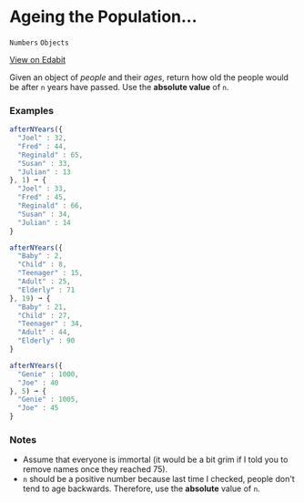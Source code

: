 # Ageing the Population...

`Numbers` `Objects`

[View on Edabit](https://edabit.com/challenge/xtDkfWxEh2hbmAHvn)

Given an object of _people_ and their _ages_, return how old the people would be after `n` years have passed. Use the **absolute value** of `n`.

### Examples

```js
afterNYears({
  "Joel" : 32,
  "Fred" : 44,
  "Reginald" : 65,
  "Susan" : 33,
  "Julian" : 13
}, 1) ➞ {
  "Joel" : 33,
  "Fred" : 45,
  "Reginald" : 66,
  "Susan" : 34,
  "Julian" : 14
}

afterNYears({
  "Baby" : 2,
  "Child" : 8,
  "Teenager" : 15,
  "Adult" : 25,
  "Elderly" : 71
}, 19) ➞ {
  "Baby" : 21,
  "Child" : 27,
  "Teenager" : 34,
  "Adult" : 44,
  "Elderly" : 90
}

afterNYears({
  "Genie" : 1000,
  "Joe" : 40
}, 5) ➞ {
  "Genie" : 1005,
  "Joe" : 45
}
```

### Notes

- Assume that everyone is immortal (it would be a bit grim if I told you to remove names once they reached 75).
- `n` should be a positive number because last time I checked, people don't tend to age backwards. Therefore, use the **absolute** value of `n`.
